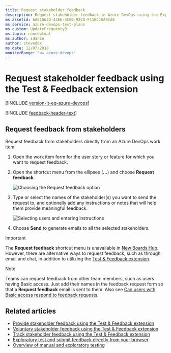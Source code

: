 ```yaml
---
title: Request stakeholder feedback
description: Request stakeholder feedback in Azure DevOps using the Exploratory Testing browser extension
ms.assetid: 6AE1D62D-43EE-4C0B-92CD-F11BC10A9CA8
ms.service: azure-devops-test-plans
ms.custom: UpdateFrequency3
ms.topic: conceptual
ms.author: sdanie
author: steved0x
ms.date: 12/07/2018
monikerRange: '<= azure-devops'
---
```


# Request stakeholder feedback using the Test &amp; Feedback extension

[!INCLUDE [version-lt-eq-azure-devops](../includes/version-lt-eq-azure-devops.md)] 

[!INCLUDE [feedback-header-text](includes/feedback-header-text.md)] 

<a name="request"></a>

## Request feedback from stakeholders

Request feedback from stakeholders directly from an Azure DevOps work item. 

1. Open the work item form for the user story or feature for which
   you want to request feedback.

1. Open the shortcut menu from the ellipses (**...**) and choose **Request feedback**.

   ![Choosing the Request feedback option](media/request-stakeholder-feedback/request-stakeholder-feedback-01.png)
   
1. Type or select the names of the stakeholder(s) you want to send 
   the request to, and optionally add any instructions or notes that 
   will help them provide meaningful feedback. 
 
   ![Selecting users and entering instructions](media/request-stakeholder-feedback/request-stakeholder-feedback-02.png)

1. Choose **Send** to generate emails to all the selected stakeholders.

> [!IMPORTANT]
> The **Request feedback** shortcut menu is unavailable in [New Boards Hub](https://aka.ms/newboardshub). However, there are alternative ways to request feedback, such as through email and chat, in addition to utilizing the [Test & Feedback extension](./voluntary-stakeholder-feedback.md).

> [!NOTE]
> Teams can request feedback from other team members, such as users having Basic access. 
> Just add their names in the feedback request form so that a **Request feedback** email is sent to them.
> Also see [Can users with Basic access respond to feedback requests](provide-stakeholder-feedback.md#non-stakeholder-feedback).

## Related articles

* [Provide stakeholder feedback using the Test &amp; Feedback extension](provide-stakeholder-feedback.md#provide)
* [Voluntary stakeholder feedback using the Test &amp; Feedback extension](voluntary-stakeholder-feedback.md#voluntary)
* [Track stakeholder feedback using the Test &amp; Feedback extension](track-stakeholder-feedback.md#track)
* [Exploratory test and submit feedback directly from your browser](perform-exploratory-tests.md)
* [Overview of manual and exploratory testing](index.yml)

 

